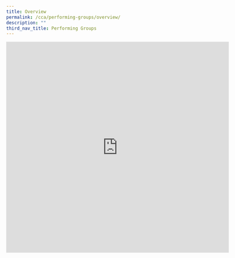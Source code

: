 ```yaml
---
title: Overview
permalink: /cca/performing-groups/overview/
description: ""
third_nav_title: Performing Groups
---
```

<iframe allowfullscreen="true" height="569" width="600" frameborder="0" src="https://docs.google.com/presentation/d/e/2PACX-1vRBebuvucjkcxT826exs2MMjhlkVXwjBLDpWry3RXbaE7wnkx2hwcvtALA4FuVyNg_8k4n7UeP2EYwd/embed?start=true&amp;loop=true&amp;delayms=3000"></iframe>